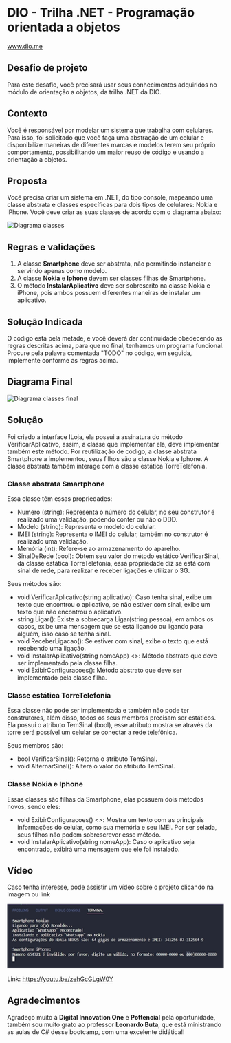 # DIO - Trilha .NET - Programação orientada a objetos
www.dio.me

## Desafio de projeto
Para este desafio, você precisará usar seus conhecimentos adquiridos no módulo de orientação a objetos, da trilha .NET da DIO.

## Contexto
Você é responsável por modelar um sistema que trabalha com celulares. Para isso, foi solicitado que você faça uma abstração de um celular e disponibilize maneiras de diferentes marcas e modelos terem seu próprio comportamento, possibilitando um maior reuso de código e usando a orientação a objetos.

## Proposta
Você precisa criar um sistema em .NET, do tipo console, mapeando uma classe abstrata e classes específicas para dois tipos de celulares: Nokia e iPhone. 
Você deve criar as suas classes de acordo com o diagrama abaixo:

![Diagrama classes](Imagens/diagrama.png)

## Regras e validações
1. A classe **Smartphone** deve ser abstrata, não permitindo instanciar e servindo apenas como modelo.
2. A classe **Nokia** e **Iphone** devem ser classes filhas de Smartphone.
3. O método **InstalarAplicativo** deve ser sobrescrito na classe Nokia e iPhone, pois ambos possuem diferentes maneiras de instalar um aplicativo.

## Solução Indicada
O código está pela metade, e você deverá dar continuidade obedecendo as regras descritas acima, para que no final, tenhamos um programa funcional. Procure pela palavra comentada "TODO" no código, em seguida, implemente conforme as regras acima.

## Diagrama Final
![Diagrama classes final](Imagens/diagrama-classes-final.png.png)

## Solução
Foi criado a interface ILoja, ela possui a assinatura do método VerificarAplicativo, assim, a classe que implementar ela, deve implementar também este método. Por reutilização de código, a classe abstrata Smartphone a implementou, seus filhos são a classe Nokia e Iphone. A classe abstrata também interage com a classe estática TorreTelefonia.

### Classe abstrata Smartphone
Essa classe têm essas propriedades:
 - Numero (string): Representa o número do celular, no seu construtor é realizado uma validação, podendo conter ou não o DDD.
 - Modelo (string): Representa o modelo do celular.
 - IMEI (string): Representa o IMEI do celular, também no construtor é realizado uma validação.
 - Memória (int): Refere-se ao armazenamento do aparelho.
 - SinalDeRede (bool): Obtem seu valor do método estático VerificarSinal, da classe estática TorreTelefonia, essa propriedade diz se está com sinal de rede, para realizar e receber ligações e utilizar o 3G.

Seus métodos são:
 - void VerificarAplicativo(string aplicativo): Caso tenha sinal, exibe um texto que encontrou o aplicativo, se não estiver com sinal, exibe um texto que não encontrou o aplicativo.
 - string Ligar(): Existe a sobrecarga Ligar(string pessoa), em ambos os casos, exibe uma mensagem que se está ligando ou ligando para alguém, isso caso se tenha sinal.
 - void ReceberLigacao(): Se estiver com sinal, exibe o texto que está recebendo uma ligação.
 - void InstalarAplicativo(string nomeApp) <<abstract>>: Método abstrato que deve ser implementado pela classe filha.
 - void ExibirConfiguracoes(): Método abstrato que deve ser implementado pela classe filha.

### Classe estática TorreTelefonia
Essa classe não pode ser implementada e também não pode ter construtores, além disso, todos os seus membros precisam ser estáticos.
Ela possuí o atributo TemSinal (bool), esse atributo mostra se através da torre será possível um celular se conectar a rede telefônica.

Seus membros são:
 - bool VerificarSinal(): Retorna o atributo TemSinal.
 - void AlternarSinal(): Altera o valor do atributo TemSinal.

### Classe Nokia e Iphone
Essas classes são filhas da Smartphone, elas possuem dois métodos novos, sendo eles:
 - void ExibirConfiguracoes() <<sealed>>: Mostra um texto com as principais informações do celular, como sua memória e seu IMEI. Por ser selada, seus filhos não podem sobrescrever esse método.
 - void InstalarAplicativo(string nomeApp): Caso o aplicativo seja encontrado, exibirá uma mensagem que ele foi instalado.

## Vídeo
Caso tenha interesse, pode assistir um vídeo sobre o projeto clicando na imagem ou link

[![Imagem do console](Imagens/imagem-para-youtube.png)](https://youtu.be/zehGcGLgW0Y)

Link: https://youtu.be/zehGcGLgW0Y

## Agradecimentos
Agradeço muito  à **Digital Innovation One** e **Pottencial** pela oportunidade, também sou muito grato ao professor **Leonardo Buta**, que está ministrando as aulas de C# desse bootcamp, com uma excelente didática!!